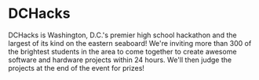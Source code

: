 # DCHacks
DCHacks is Washington, D.C.'s premier high school hackathon and the largest of its kind on the eastern seaboard! We're inviting more than 300 of the brightest students in the area to come together to create awesome software and hardware projects within 24 hours. We'll then judge the projects at the end of the event for prizes!
